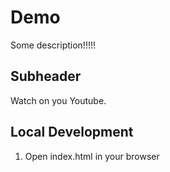 # Demo

Some description!!!!!

## Subheader

Watch on you Youtube.

## Local Development

1. Open index.html in your browser
